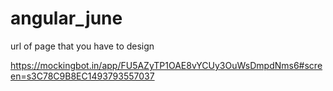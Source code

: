 # angular_june

url of page that you have to design

https://mockingbot.in/app/FU5AZyTP1OAE8vYCUy3OuWsDmpdNms6#screen=s3C78C9B8EC1493793557037
